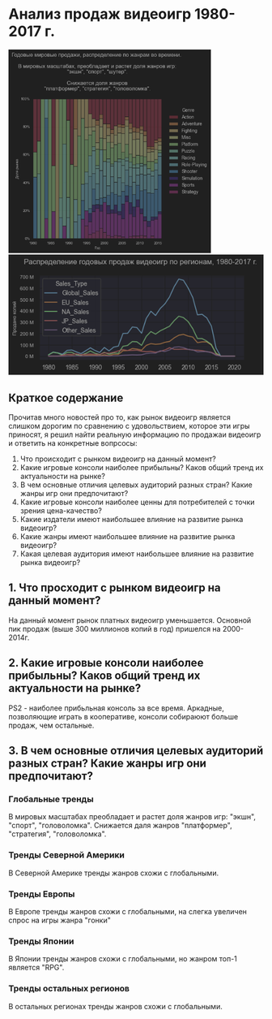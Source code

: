 # Анализ продаж видеоигр 1980-2017 г.
<img src="images/df_year_genre_global_dist.png" alt="df_year_genre_global_dist.png" width="400"/> <img src="images/df_vg_regions_year.png" alt="df_vg_regions_year.png" width="650"/>

## Краткое содержание
Прочитав много новостей про то, как рынок видеоигр является слишком дорогим по сравнению с удовольствием, которое эти игры приносят, я решил найти реальную информацию по продажаи видеоигр и ответить на конкретные вопрсосы:

1. Что происходит с рынком видеоигр на данный момент?
2. Какие игровые консоли наиболее прибыльны? Каков общий тренд их актуальности на рынке?
3. В чем основные отличия целевых аудиторий разных стран? Какие жанры игр они предпочитают?
4. Какие игровые консоли наиболее ценны для потребителей с точки зрения цена-качество?
5. Какие издатели имеют наибольшее влияние на развитие рынка видеоигр?
6. Какие жанры имеют наибольшее влияние на развитие рынка видеоигр?
7. Какая целевая аудитория имеют наибольшее влияние на развитие рынка видеоигр?

## 1. Что просходит с рынком видеоигр на данный момент?

На данный момент рынок платных видеоигр уменьшается. Основной пик продаж (выше 300 миллионов копий в год) пришелся на 2000-2014г.

## 2. Какие игровые консоли наиболее прибыльны? Каков общий тренд их актуальности на рынке?

PS2 - наиболее прибьльная консоль за все время. Аркадные, позволяющие играть в кооперативе, консоли собираюют больше продаж, чем остальные.

## 3. В чем основные отличия целевых аудиторий разных стран? Какие жанры игр они предпочитают?

### Глобальные тренды 
В мировых масштабах преобладает и растет доля жанров игр: "экшн", "спорт", "головоломка". Снижается даля жанров "платформер", "стратегия", "головоломка".

### Тренды Северной Америки 
В Северной Америке тренды жанров схожи с глобальными.

### Тренды Европы  
В Европе тренды жанров схожи с глобальными, на слегка увеличен спрос на игры жанра "гонки"

### Тренды Японии
В Японии тренды жанров схожи с глобальными, но жанром топ-1 является "RPG".

### Тренды остальных регионов
В остальных регионах тренды жанров  схожи с глобальными.
